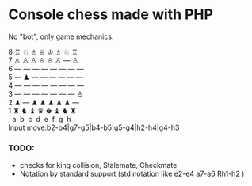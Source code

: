 # Console chess made with PHP 

No "bot", only game mechanics.

8 ♖ ♘ ♗ ♕ ♔ ♗ ♘ ♖   
7 ♙ ♙ ♙ ♙ ♙ ♙ ― ♙   
6 ― ― ― ― ― ― ― ―   
5 ― ♟ ― ― ― ― ― ―   
4 ― ― ― ― ― ― ― ―   
3 ― ― ― ― ― ― ― ♙   
2 ♟ ― ♟ ♟ ♟ ♟ ♟ ―   
1 ♜ ♞ ♝ ♛ ♚ ♝ ♞ ♜   
&nbsp; a&nbsp; b&nbsp; c&nbsp; d&nbsp; e&nbsp; f&nbsp; g&nbsp; h   
Input move:b2-b4|g7-g5|b4-b5|g5-g4|h2-h4|g4-h3

### TODO:
- checks for king collision, Stalemate, Checkmate 
- Notation by standard support (std notation like e2-e4 a7-a6 Rh1-h2 )

